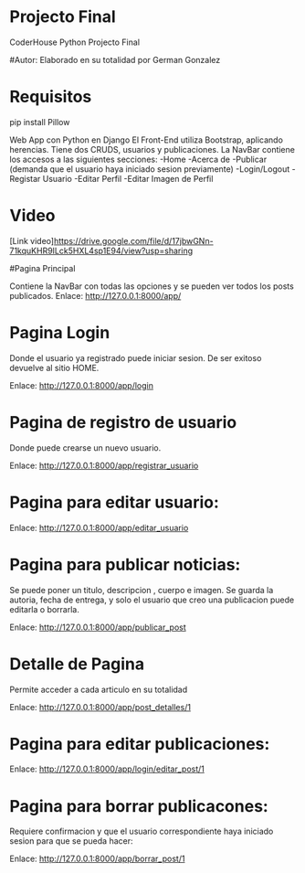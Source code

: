 # Projecto Final

CoderHouse Python Projecto Final 

#Autor:
Elaborado en su totalidad por German Gonzalez

# Requisitos
pip install Pillow


Web App con Python en Django
El Front-End utiliza Bootstrap, aplicando herencias.
Tiene dos CRUDS, usuarios y publicaciones.
La NavBar contiene los accesos a las siguientes secciones:
-Home
-Acerca de
-Publicar (demanda que el usuario haya iniciado sesion previamente)
-Login/Logout
-Registar Usuario
-Editar Perfil
-Editar Imagen de Perfil

# Video
[Link video]https://drive.google.com/file/d/17jbwGNn-71kquKHR9ILck5HXL4sp1E94/view?usp=sharing

#Pagina Principal

Contiene la NavBar con todas las opciones y se pueden ver todos los posts publicados.
Enlace: http://127.0.0.1:8000/app/

# Pagina Login
Donde el usuario ya registrado puede iniciar sesion. De ser exitoso devuelve al sitio HOME.

Enlace: http://127.0.0.1:8000/app/login

# Pagina de registro de usuario
Donde puede crearse un nuevo usuario.

Enlace: http://127.0.0.1:8000/app/registrar_usuario

# Pagina para editar usuario:

Enlace: http://127.0.0.1:8000/app/editar_usuario

# Pagina para publicar noticias:

Se puede poner un titulo, descripcion , cuerpo e imagen. Se guarda la autoria, fecha de entrega, y solo el usuario que creo una publicacion puede editarla o borrarla.

Enlace: http://127.0.0.1:8000/app/publicar_post

# Detalle de Pagina

Permite acceder a cada articulo en su totalidad

Enlace: http://127.0.0.1:8000/app/post_detalles/1

# Pagina para editar publicaciones:

Enlace: http://127.0.0.1:8000/app/login/editar_post/1

# Pagina para borrar publicacones:
Requiere confirmacion y que el usuario correspondiente haya iniciado sesion para que se pueda hacer:

Enlace: http://127.0.0.1:8000/app/borrar_post/1
